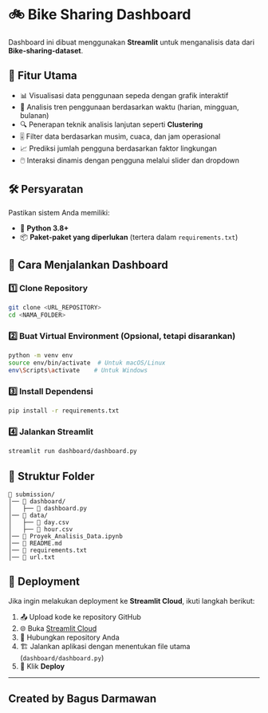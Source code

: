 # 🚲 Bike Sharing Dashboard

Dashboard ini dibuat menggunakan **Streamlit** untuk menganalisis data dari **Bike-sharing-dataset**.

## 📌 Fitur Utama

- 📊 Visualisasi data penggunaan sepeda dengan grafik interaktif
- 📅 Analisis tren penggunaan berdasarkan waktu (harian, mingguan, bulanan)
- 🔍 Penerapan teknik analisis lanjutan seperti **Clustering**
- 🎚️ Filter data berdasarkan musim, cuaca, dan jam operasional
- 📈 Prediksi jumlah pengguna berdasarkan faktor lingkungan
- 🖱️ Interaksi dinamis dengan pengguna melalui slider dan dropdown

## 🛠 Persyaratan

Pastikan sistem Anda memiliki:

- 🐍 **Python 3.8+**
- 📦 **Paket-paket yang diperlukan** (tertera dalam `requirements.txt`)

## 🚀 Cara Menjalankan Dashboard

### 1️⃣ Clone Repository

```bash
git clone <URL_REPOSITORY>
cd <NAMA_FOLDER>
```

### 2️⃣ Buat Virtual Environment (Opsional, tetapi disarankan)

```bash
python -m venv env
source env/bin/activate  # Untuk macOS/Linux
env\Scripts\activate    # Untuk Windows
```

### 3️⃣ Install Dependensi

```bash
pip install -r requirements.txt
```

### 4️⃣ Jalankan Streamlit

```bash
streamlit run dashboard/dashboard.py
```

## 📂 Struktur Folder

```
📁 submission/
│── 📂 dashboard/
│   ├── 📝 dashboard.py
│── 📂 data/
│   ├── 📄 day.csv
│   ├── 📄 hour.csv
│── 📄 Proyek_Analisis_Data.ipynb
│── 📄 README.md
│── 📄 requirements.txt
│── 🔗 url.txt
```

## 📌 Deployment

Jika ingin melakukan deployment ke **Streamlit Cloud**, ikuti langkah berikut:

1. 📤 Upload kode ke repository GitHub
2. 🌐 Buka [Streamlit Cloud](https://share.streamlit.io/)
3. 🔗 Hubungkan repository Anda
4. 🏗️ Jalankan aplikasi dengan menentukan file utama (`dashboard/dashboard.py`)
5. 🚀 Klik **Deploy**


---

## Created by Bagus Darmawan

